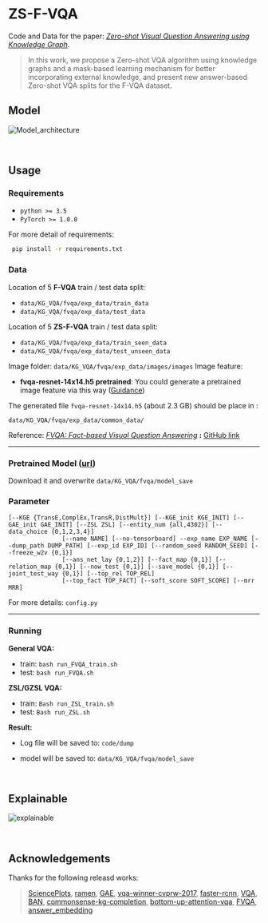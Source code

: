 # ZS-F-VQA

Code and Data for the paper: [*Zero-shot Visual Question Answering using Knowledge Graph*](https://arxiv.org/abs/2107.05348).

>In this work,  we propose a Zero-shot VQA algorithm using knowledge graphs and a mask-based learning mechanism for better incorporating external knowledge, and present new answer-based Zero-shot VQA splits for the F-VQA dataset. 

## Model
![Model_architecture](https://github.com/China-UK-ZSL/ZS-F-VQA/blob/main/figures/Model_architecture.png)

<br />

## Usage

### Requirements
- `python >= 3.5`
- `PyTorch >= 1.0.0`

For more detail of requirements: 
```bash
 pip install -r requirements.txt
```

### Data

Location of 5 **F-VQA** train / test data split:
- ```data/KG_VQA/fvqa/exp_data/train_data```
- ```data/KG_VQA/fvqa/exp_data/test_data```

Location of 5 **ZS-F-VQA** train / test data split: 
- ```data/KG_VQA/fvqa/exp_data/train_seen_data```
- ```data/KG_VQA/fvqa/exp_data/test_unseen_data```

Image folder:
```data/KG_VQA/fvqa/exp_data/images/images```
Image feature:
- **fvqa-resnet-14x14.h5 pretrained**:  You could generate a pretrained image feature via this way ([Guidance](https://github.com/hexiang-hu/answer_embedding/issues/3))

The generated file ```fvqa-resnet-14x14.h5``` (about 2.3 GB) should be place in : 

```data/KG_VQA/fvqa/exp_data/common_data/```

Reference:
[*FVQA: Fact-based Visual Question Answering*](https://arxiv.org/pdf/1606.05433) 
**:** [GitHub link](https://github.com/wangpengnorman/FVQA)

---

### Pretrained Model ([url](https://www.dropbox.com/sh/vp5asuivqpiir5w/AAC3k_gELrP4ydNNok_o1vlYa?dl=0))

Download it and overwrite ```data/KG_VQA/fvqa/model_save```


### Parameter
```
[--KGE {TransE,ComplEx,TransR,DistMult}] [--KGE_init KGE_INIT] [--GAE_init GAE_INIT] [--ZSL ZSL] [--entity_num {all,4302}] [--data_choice {0,1,2,3,4}]
               [--name NAME] [--no-tensorboard] --exp_name EXP_NAME [--dump_path DUMP_PATH] [--exp_id EXP_ID] [--random_seed RANDOM_SEED] [--freeze_w2v {0,1}]
               [--ans_net_lay {0,1,2}] [--fact_map {0,1}] [--relation_map {0,1}] [--now_test {0,1}] [--save_model {0,1}] [--joint_test_way {0,1}] [--top_rel TOP_REL]
               [--top_fact TOP_FACT] [--soft_score SOFT_SCORE] [--mrr MRR]
```
For more details: ```config.py```

---

### Running

**General VQA:**
- train:
```bash run_FVQA_train.sh```
- test:
```bash run_FVQA.sh```

**ZSL/GZSL VQA:**
- train:
```Bash run_ZSL_train.sh```
- test:
```Bash run_ZSL.sh```

**Result:**

- Log file will be saved to: ```code/dump```

- model will be saved to: ```data/KG_VQA/fvqa/model_save```

<br />

## Explainable

![explainable](https://github.com/China-UK-ZSL/ZS-F-VQA/blob/main/figures/all_explainable.png)

<br />

## Acknowledgements


Thanks for the following releasd works:
>[SciencePlots](https://github.com/garrettj403/SciencePlots), [ramen](https://github.com/erobic/ramen), [GAE](https://github.com/zfjsail/gae-pytorch), [vqa-winner-cvprw-2017](https://github.com/markdtw/vqa-winner-cvprw-2017), [faster-rcnn](https://github.com/jwyang/faster-rcnn.pytorch), [VQA](https://github.com/Shivanshu-Gupta/Visual-Question-Answering), [BAN](https://github.com/jnhwkim/ban-vqa), [commonsense-kg-completion](https://github.com/allenai/commonsense-kg-completion), [bottom-up-attention-vqa](https://github.com/hengyuan-hu/bottom-up-attention-vqa), [FVQA](https://github.com/wangpengnorman/FVQA), [answer_embedding](https://github.com/hexiang-hu/answer_embedding)



